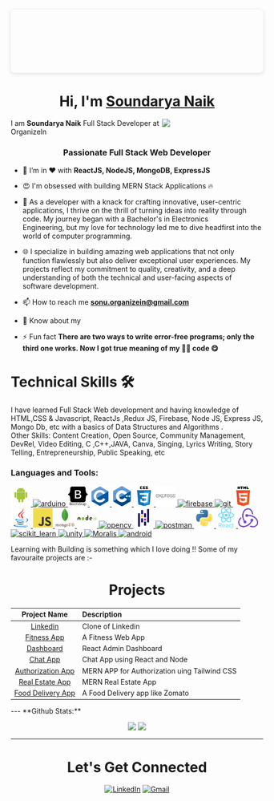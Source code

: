 <div style="position: relative; width: 100%; height: 0; padding-top: 25.0000%;
 padding-bottom: 0; box-shadow: 0 2px 8px 0 rgba(63,69,81,0.16); margin-top: 1.6em; margin-bottom: 0.9em; overflow: hidden;
 border-radius: 8px; will-change: transform;">
</div>
<h1 align="center" >Hi, I'm <a href="http://www.linkedin.com/in/soundarya-naik-3a4561232/" target="_blank">Soundarya Naik</a></h1>
<img width="40%" align="right"   src="https://media.tenor.com/54mjjpuowCgAAAAC/ninjala-jane.gif" >
I am <b>Soundarya Naik</b> Full Stack Developer at Organizeln </b>
<h3 align="center"> Passionate Full Stack Web Developer </h3>

- 🌱 I’m in ♥️ with **ReactJS, NodeJS, MongoDB, ExpressJS**
- 😍 I'm obsessed with building MERN Stack Applications 🔥
- 🚀 As a developer with a knack for crafting innovative, user-centric applications, I thrive on the thrill of turning ideas into reality through code. My journey began with a Bachelor's in Electronics   
     Engineering, but my love for technology led me to dive headfirst into the world of computer programming.
- 🌐 I specialize in building amazing web applications that not only function flawlessly but also deliver exceptional user experiences. My projects reflect my commitment to quality, creativity, and a deep 
      understanding of both the technical and user-facing aspects of software development.

- 📫 How to reach me **sonu.organizein@gmail.com**

- 📄 Know about my 
- ⚡ Fun fact **There are two ways to write error-free programs; only the third one works. Now I got true meaning of my 👩‍💻 code 😋**


   <div align="center">

<h1>Technical Skills 🛠</h1>
   
I have learned Full Stack Web development and having knowledge of HTML,CSS & Javascript, ReactJs ,Redux JS, Firebase, Node JS, Express JS, Mongo Db, etc
with a basics of Data Structures and Algorithms .<br/>
Other Skills: Content Creation, Open Source, Community Management, DevRel, Video Editing, C ,C++,JAVA, Canva, Singing, Lyrics Writing, Story Telling, Entrepreneurship, Public Speaking, etc

<p align="center"> 
<h3 align="left">Languages and Tools:</h3>
<p align="left"> <a href="https://developer.android.com" target="_blank" rel="noreferrer"> <img src="https://raw.githubusercontent.com/devicons/devicon/master/icons/android/android-original-wordmark.svg" alt="android" width="40" height="40"/> </a> <a href="https://www.arduino.cc/" target="_blank" rel="noreferrer"> <img src="https://cdn.worldvectorlogo.com/logos/arduino-1.svg" alt="arduino" width="40" height="40"/> </a> <a href="https://getbootstrap.com" target="_blank" rel="noreferrer"> <img src="https://raw.githubusercontent.com/devicons/devicon/master/icons/bootstrap/bootstrap-plain-wordmark.svg" alt="bootstrap" width="40" height="40"/> </a> <a href="https://www.cprogramming.com/" target="_blank" rel="noreferrer"> <img src="https://raw.githubusercontent.com/devicons/devicon/master/icons/c/c-original.svg" alt="c" width="40" height="40"/> </a> <a href="https://www.w3schools.com/cpp/" target="_blank" rel="noreferrer"> <img src="https://raw.githubusercontent.com/devicons/devicon/master/icons/cplusplus/cplusplus-original.svg" alt="cplusplus" width="40" height="40"/> </a> <a href="https://www.w3schools.com/css/" target="_blank" rel="noreferrer"> <img src="https://raw.githubusercontent.com/devicons/devicon/master/icons/css3/css3-original-wordmark.svg" alt="css3" width="40" height="40"/> </a> <a href="https://expressjs.com" target="_blank" rel="noreferrer"> <img src="https://raw.githubusercontent.com/devicons/devicon/master/icons/express/express-original-wordmark.svg" alt="express" width="40" height="40"/> </a> <a href="https://firebase.google.com/" target="_blank" rel="noreferrer"> <img src="https://www.vectorlogo.zone/logos/firebase/firebase-icon.svg" alt="firebase" width="40" height="40"/> </a> <a href="https://git-scm.com/" target="_blank" rel="noreferrer"> <img src="https://www.vectorlogo.zone/logos/git-scm/git-scm-icon.svg" alt="git" width="40" height="40"/> </a> <a href="https://www.w3.org/html/" target="_blank" rel="noreferrer"> <img src="https://raw.githubusercontent.com/devicons/devicon/master/icons/html5/html5-original-wordmark.svg" alt="html5" width="40" height="40"/> </a> <a href="https://www.java.com" target="_blank" rel="noreferrer"> <img src="https://raw.githubusercontent.com/devicons/devicon/master/icons/java/java-original.svg" alt="java" width="40" height="40"/> </a> <a href="https://developer.mozilla.org/en-US/docs/Web/JavaScript" target="_blank" rel="noreferrer"> <img src="https://raw.githubusercontent.com/devicons/devicon/master/icons/javascript/javascript-original.svg" alt="javascript" width="40" height="40"/> </a> <a href="https://www.mongodb.com/" target="_blank" rel="noreferrer"> <img src="https://raw.githubusercontent.com/devicons/devicon/master/icons/mongodb/mongodb-original-wordmark.svg" alt="mongodb" width="40" height="40"/> </a> <a href="https://nodejs.org" target="_blank" rel="noreferrer"> <img src="https://raw.githubusercontent.com/devicons/devicon/master/icons/nodejs/nodejs-original-wordmark.svg" alt="nodejs" width="40" height="40"/> </a> <a href="https://opencv.org/" target="_blank" rel="noreferrer"> <img src="https://www.vectorlogo.zone/logos/opencv/opencv-icon.svg" alt="opencv" width="40" height="40"/> </a> <a href="https://pandas.pydata.org/" target="_blank" rel="noreferrer"> <img src="https://raw.githubusercontent.com/devicons/devicon/2ae2a900d2f041da66e950e4d48052658d850630/icons/pandas/pandas-original.svg" alt="pandas" width="40" height="40"/> </a> <a href="https://postman.com" target="_blank" rel="noreferrer"> <img src="https://www.vectorlogo.zone/logos/getpostman/getpostman-icon.svg" alt="postman" width="40" height="40"/> </a> <a href="https://www.python.org" target="_blank" rel="noreferrer"> <img src="https://raw.githubusercontent.com/devicons/devicon/master/icons/python/python-original.svg" alt="python" width="40" height="40"/> </a> <a href="https://reactjs.org/" target="_blank" rel="noreferrer"> <img src="https://raw.githubusercontent.com/devicons/devicon/master/icons/react/react-original-wordmark.svg" alt="react" width="40" height="40"/> </a> <a href="https://redux.js.org" target="_blank" rel="noreferrer"> <img src="https://raw.githubusercontent.com/devicons/devicon/master/icons/redux/redux-original.svg" alt="redux" width="40" height="40"/> </a> <a href="https://scikit-learn.org/" target="_blank" rel="noreferrer"> <img src="https://upload.wikimedia.org/wikipedia/commons/0/05/Scikit_learn_logo_small.svg" alt="scikit_learn" width="40" height="40"/> </a> <a href="https://unity.com/" target="_blank" rel="noreferrer"> <img src="https://www.vectorlogo.zone/logos/unity3d/unity3d-icon.svg" alt="unity" width="40" height="40"/> </a><a href="https://www.bing.com/aclk?ld=e8_0YGMOpRx3jLDs2G8ntFNjVUCUzw27rSu3F_8dXIeo8-1DMUsdfqlU0MnqK8JFQb1X1xpVAd-lmrfQsRW5vFsFFcZj860wIO3uozzryzYzmJHeCetKZtL5ofwoqi_tfyFbeYPMfX7Dm5gbiD3Q0wL10UWDkCHquLVBnRDoTEQGIy5tMwtBMRIM7TyEWBP9ecp3q5Rw&u=aHR0cHMlM2ElMmYlMmZtb3JhbGlzLmlvJTJmJTNmbmV0d29yayUzZG8lMjZkZXZpY2UlM2RjJTI2bXNjbGtpZCUzZGYyNGQyNjFmODg3MzExZmU0YmM4NDU0M2VhYjViOWE1JTI2dXRtX3NvdXJjZSUzZGJpbmclMjZ1dG1fbWVkaXVtJTNkY3BjJTI2dXRtX2NhbXBhaWduJTNkc2VhcmNoLWJyYW5kLW1pZC1jcGEtbWFya2V0cy1tc2FkcyUyNnV0bV90ZXJtJTNkbW9yYWxpcyUyNnV0bV9jb250ZW50JTNkJTI1MkY&rlid=f24d261f887311fe4bc84543eab5b9a5&ntb=1" target="_blank" rel="noreferrer"> <img src="https://th.bing.com/th/id/OIP.w8mC8h4Lx-v0FiVelJfgfAAAAA?w=150&h=150&c=7&r=0&o=5&dpr=1.5&pid=1.7" alt="Moralis" width="40" height="40"/> </a><a href="" target="_blank" rel="noreferrer"> <img src="https://res.cloudinary.com/practicaldev/image/fetch/s--Rxmub8vz--/c_imagga_scale,f_auto,fl_progressive,h_420,q_auto,w_1000/https://dev-to-uploads.s3.amazonaws.com/uploads/articles/5jd65usaioipnkv5xs5a.png" alt="android" width="40" height="40"/> </a> </p>
</p>

Learning with Building is something which I love doing !! Some of my favouraite projects are :-

<h1 align="center">Projects</h1>
<p align='center'>





| Project Name      | Description | 
| :---:        |    :----   |  
| [Linkedin](https://github.com/soundaryaNaik/Linkedin-Clone)     | Clone of Linkedin
| [Fitness App](https://github.com/soundaryaNaik/Fitness-App)   | A Fitness Web App 
| [Dashboard](https://github.com/soundaryaNaik/React-Admin-Dashboard)     | React Admin Dashboard
| [Chat App](https://github.com/soundaryaNaik/Chat--App)     | Chat App using React and Node
| [Authorization App](https://github.com/soundaryaNaik/mern-auth-tailwind)     | MERN APP for Authorization uing Tailwind CSS
| [Real Estate App](https://github.com/soundaryaNaik/Real-Estate-MERN)     | MERN Real Estate App
| [Food Delivery App](https://github.com/soundaryaNaik/Food-Delivery-App)     | A Food Delivery app like Zomato


</p>
  ---
**Github Stats:**

<p align="center">
  
  <img src="https://github-readme-stats.vercel.app/api?username=soundaryaNaik&count_private=true&show_icons=true&theme=dracula&line_height=40">
  <img src="https://github-readme-stats.vercel.app/api/top-langs/?username=soundaryaNaik&count_private=true&hide=html,scss,,ejs&theme=dracula&line_height=11">

</p>

 ---

<h1 align="center">Let's Get Connected</h1>
<div align="center">
<a  href="http://www.linkedin.com/in/soundarya-naik-3a4561232/" target="_blank"><img alt="LinkedIn" src="https://img.shields.io/badge/linkedin%20-%230077B5.svg?&style=for-the-badge&logo=linkedin&logoColor=white" /></a>
<a href="mailto:sonu.organizein@gmail.com"><img  alt="Gmail" src="https://img.shields.io/badge/Gmail-D14836?style=for-the-badge&logo=gmail&logoColor=white" />
</div>
